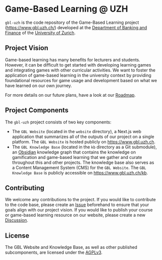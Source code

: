 # Game-Based Learning @ UZH

`gbl-uzh` is the code repository of the Game-Based Learning project (<https://www.gbl.uzh.ch/>) developed at the [Department of Banking and Finance](https://www.bf.uzh.ch/en.html) of the [University of Zurich](https://www.uzh.ch/en.html).

## Project Vision

Game-based learning has many benefits for lecturers and students. However, it can be difficult to get started with developing learning games and integrating games with other curricular activities. We want to foster the application of game-based learning in the university context by providing foundational resources for game usage and development based on what we have learned on our own journey.

For more details on our future plans, have a look at our [Roadmap](https://www.gbl.uzh.ch/roadmap).

## Project Components

The `gbl-uzh` project consists of two key components:

- The `GBL Website` (located in the `website` directory), a Next.js web application that summarizes all of the outputs of our project on a single platform. The `GBL Website` is hosted publicly on <https://www.gbl.uzh.ch>.
- The `GBL Knowledge Base` (located in the `kb` directory as a Git submodule), an [Obsidian](https://obsidian.md/) knowledge graph that contains the knowledge on gamification and game-based learning that we gather and curate throughout this and other projects. The knowledge base also serves as a Content Management System (CMS) for the `GBL Website`. The `GBL Knowledge Base` is publicly accessible on <https://www.gbl.uzh.ch/kb>.

## Contributing

We welcome any contributions to the project. If you would like to contribute to the code base, please create an [Issue](https://github.com/uzh-bf/gbl-uzh/issues) beforehand to ensure that your goals align with our project vision. If you would like to publish your course or game-based learning resource on our website, please create a new [Discussion](https://github.com/uzh-bf/gbl-uzh/discussions).

## License

The GBL Website and Knowledge Base, as well as other published subcomponents, are licensed under the [AGPLv3](https://www.gnu.org/licenses/agpl-3.0.de.html).
